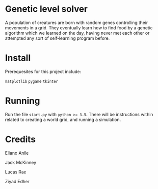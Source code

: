 # Genetic level solver
A population of creatures are born with random genes controlling their movements in a grid.
They eventually learn how to find food by a genetic algorithm which we learned on the day, having never met each other or attempted any sort of self-learning program before.

# Install
Prerequesites for this project include:

`matplotlib`
`pygame`
`tkinter`

# Running
Run the file `start.py` with `python >= 3.5`. There will be instructions within related to creating a world grid, and running a simulation.

# Credits
Eliano Anile

Jack McKinney

Lucas Rae

Ziyad Edher
